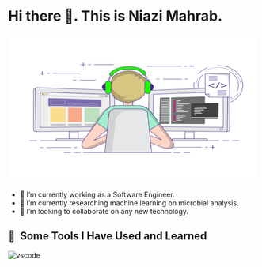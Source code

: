 <h1>Hi there 👋. This is Niazi Mahrab.</h1> 
<img src="https://github.com/niazi12/niazi12/blob/main/programming.gif" alt="👋 Hi there! I'm (Raymo(111|nd Li)|https://raymond.li)" title="Niazi Mahrab" width="500" height="300"/>


- 🔭 I’m currently working as a Software Engineer.
- 🌱 I’m currently researching machine learning on microbial analysis.
- 👯 I’m looking to collaborate on any new technology.


<h2> 🚀 &nbsp;Some Tools I Have Used and Learned</h2>
<p align="left">
<img src="https://cdn.jsdelivr.net/gh/devicons/devicon/icons/vscode/vscode-original.svg" alt="vscode" width="45" height="45"/>
<!-- <img src="https://cdn.jsdelivr.net/gh/devicons/devicon/icons/bash/bash-original.svg" alt="bash" width="45" height="45"/>
<img src="https://cdn.jsdelivr.net/gh/devicons/devicon/icons/php/php-original.svg" alt="php" width="45" height="45"/> -->
<!-- <img align='right' src="https://media.giphy.com/media/M9gbBd9nbDrOTu1Mqx/giphy.gif" width="230"> -->
  
</p>
